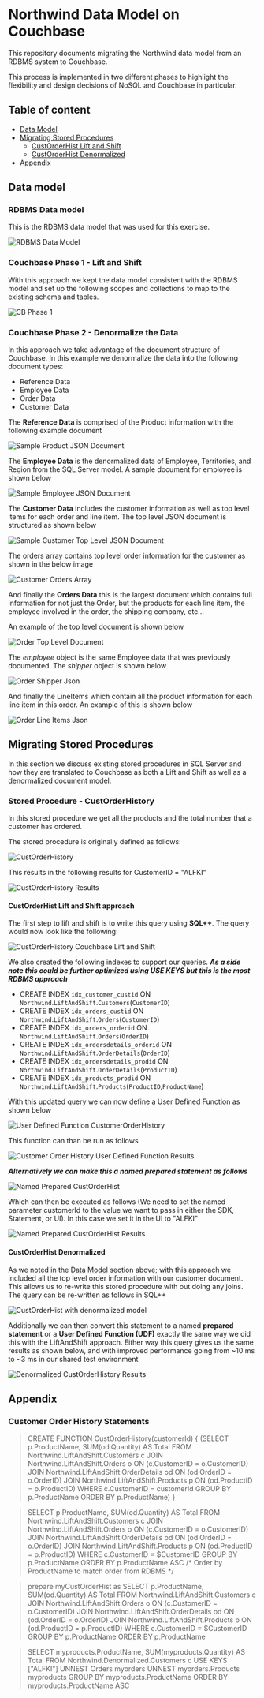 # Northwind Data Model on Couchbase

This repository documents migrating the Northwind data model from an RDBMS system to Couchbase.

This process is implemented in two different phases to highlight the flexibility and design decisions of NoSQL and Couchbase in particular.

## Table of content

* [Data Model](#data-model)
* [Migrating Stored Procedures](#migrating-stored-procedures)
  - [CustOrderHist Lift and Shift](#custorderhist-lift-and-shift-approach)
  - [CustOrderHist Denormalized](#custorderhist-denormalized)
* [Appendix](#appendix)


## Data model

### RDBMS Data model

This is the RDBMS data model that was used for this exercise.

![RDBMS Data Model](./docs/images/RDBMS_Model.png)

### Couchbase Phase 1 - Lift and Shift

With this approach we kept the data model consistent with the RDBMS model and set up the following scopes and collections to map to the existing schema and tables.

![CB Phase 1](./docs/images/CB-Phase-1.png)


### Couchbase Phase 2 - Denormalize the Data

In this approach we take advantage of the document structure of Couchbase.  In this example we denormalize the data into the following document types:

- Reference Data
- Employee Data
- Order Data
- Customer Data

The **Reference Data** is comprised of the Product information with the following example document

![Sample Product JSON Document](./docs/images/Product_JSON.png)

The **Employee Data** is the denormalized data of Employee, Territories, and Region from the SQL Server model.  A sample document for employee is shown below

![Sample Employee JSON Document](./docs/images/Employee_JSON.png)

The **Customer Data** includes the customer information as well as top level items for each order and line item.  The top level JSON document is structured as shown below

![Sample Customer Top Level JSON Document](./docs/images/Customer_Top_JSON.png)

The orders array contains top level order information for the customer as shown in the below image

![Customer Orders Array](./docs/images/Customer_Orders_JSON.png)

And finally the **Orders Data** this is the largest document which contains full information for not just the Order,  but the products for each line item,  the employee involved in the order,  the shipping company, etc...

An example of the top level document is shown below

![Order Top Level Document](./docs/images/Order_Top_JSON.png)

The _employee_ object is the same Employee data that was previously documented.  The _shipper_ object is shown below

![Order Shipper Json](./docs/images/Order_Shipper_JSON.png)

And finally the LineItems which contain all the product information for each line item in this order.  An example of this is shown below

![Order Line Items Json](./docs/images/Order_Line_JSON.png)

## Migrating Stored Procedures

In this section we discuss existing stored procedures in SQL Server and how they are translated to Couchbase as both a Lift and Shift as well as a denormalized document model.

### Stored Procedure - CustOrderHistory

In this stored procedure we get all the products and the total number that a customer has ordered.

The stored procedure is originally defined as follows:

![CustOrderHistory](./docs/images/sp_custorderhist.png)

This results in the following results for CustomerID = "ALFKI"

![CustOrderHistory Results](./docs/images/sp_custorderhist_results.png)

#### CustOrderHist Lift and Shift approach

The first step to lift and shift is to write this query using **SQL++**.  The query would now look like the following:

![CustOrderHistory Couchbase Lift and Shift](./docs/images/sp_cb_custordhist_lift.png)

We also created the following indexes to support our queries.  ***As a side note this could be further optimized using USE KEYS but this is the most RDBMS approach***

* CREATE INDEX `idx_customer_custid` ON `Northwind`.`LiftAndShift`.`Customers`(`CustomerID`)
* CREATE INDEX `idx_orders_custid` ON `Northwind`.`LiftAndShift`.`Orders`(`CustomerID`)
* CREATE INDEX `idx_orders_orderid` ON `Northwind`.`LiftAndShift`.`Orders`(`OrderID`)
* CREATE INDEX `idx_ordersdetails_orderid` ON `Northwind`.`LiftAndShift`.`OrderDetails`(`OrderID`)
* CREATE INDEX `idx_ordersdetails_prodid` ON `Northwind`.`LiftAndShift`.`OrderDetails`(`ProductID`)
* CREATE INDEX `idx_products_prodid` ON `Northwind`.`LiftAndShift`.`Products`(`ProductID`,`ProductName`)

With this updated query we can now define a User Defined Function as shown below

![User Defined Function CustomerOrderHistory](./docs/images/udf-cb-custorderhist.png)

This function can than be run as follows

![Customer Order History User Defined Function Results](./docs/images/udf-custorderhist-results.png)

***Alternatively we can make this a named prepared statement as follows***

![Named Prepared CustOrderHist](./docs/images/np-custorder-hist.png)

Which can then be executed as follows (We need to set the named parameter customerId to the value we want to pass in either the SDK, Statement, or UI).  In this case we set it in the UI to "ALFKI"

![Named Prepared CustOrderHist Results](./docs/images/np-custorderhist-results.png)


#### CustOrderHist Denormalized

As we noted in the [Data Model](#data-model) section above; with this approach we included all the top level order information with our customer document.  This allows us to re-write this stored procedure with out doing any joins.  The query can be re-written as follows in SQL++

![CustOrderHist with denormalized model](./docs/images/cb-denorm-custorderhist.png)

Additionally we can then convert this statement to a named **prepared statement** or a **User Defined Function (UDF)** exactly the same way we did this with the LiftAndShift approach. Either way this query gives us the same results as shown below, and with improved performance going from ~10 ms to ~3 ms in our shared test environment

![Denormalized CustOrderHistory Results](./docs/images/cb-denorm-coh-results.png)


## Appendix

### Customer Order History Statements
> CREATE FUNCTION CustOrderHistory(customerId) { (SELECT p.ProductName,
       SUM(od.Quantity) AS Total
FROM Northwind.LiftAndShift.Customers c
    JOIN Northwind.LiftAndShift.Orders o ON (c.CustomerID = o.CustomerID)
    JOIN Northwind.LiftAndShift.OrderDetails od ON (od.OrderID = o.OrderID)
    JOIN Northwind.LiftAndShift.Products p ON (od.ProductID = p.ProductID)
WHERE c.CustomerID = customerId
GROUP BY p.ProductName
ORDER BY p.ProductName) }

> SELECT p.ProductName,
       SUM(od.Quantity) AS Total
FROM Northwind.LiftAndShift.Customers c
    JOIN Northwind.LiftAndShift.Orders o ON (c.CustomerID = o.CustomerID)
    JOIN Northwind.LiftAndShift.OrderDetails od ON (od.OrderID = o.OrderID)
    JOIN Northwind.LiftAndShift.Products p ON (od.ProductID = p.ProductID)
WHERE c.CustomerID = $CustomerID
GROUP BY p.ProductName
ORDER BY p.ProductName ASC /* Order by ProductName to match order from RDBMS */

> prepare myCustOrderHist as
SELECT p.ProductName,
       SUM(od.Quantity) AS Total
FROM Northwind.LiftAndShift.Customers c
    JOIN Northwind.LiftAndShift.Orders o ON (c.CustomerID = o.CustomerID)
    JOIN Northwind.LiftAndShift.OrderDetails od ON (od.OrderID = o.OrderID)
    JOIN Northwind.LiftAndShift.Products p ON (od.ProductID = p.ProductID)
WHERE c.CustomerID = $CustomerID
GROUP BY p.ProductName
ORDER BY p.ProductName

> SELECT myproducts.ProductName,
       SUM(myproducts.Quantity) AS Total
FROM Northwind.Denormalized.Customers c USE KEYS ["ALFKI"]
       UNNEST Orders myorders
       UNNEST myorders.Products myproducts
GROUP BY myproducts.ProductName
ORDER BY myproducts.ProductName ASC
